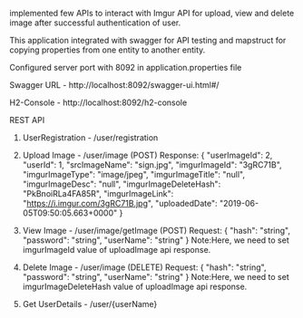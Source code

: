implemented few APIs to interact with Imgur API for upload, view and delete image after successful authentication of user.

This application integrated with swagger for API testing and mapstruct for copying properties from one entity to another entity.

Configured server port with 8092 in application.properties file

Swagger URL - http://localhost:8092/swagger-ui.html#/

H2-Console - http://localhost:8092/h2-console

REST API

1. UserRegistration - /user/registration

2. Upload Image - /user/image (POST)
      Response:
        {
          "userImageId": 2,
          "userId": 1,
          "srcImageName": "sign.jpg",
          "imgurImageId": "3gRC71B",
          "imgurImageType": "image/jpeg",
          "imgurImageTitle": "null",
          "imgurImageDesc": "null",
          "imgurImageDeleteHash": "PkBnoiRLa4FA85R",
          "imgurImageLink": "https://i.imgur.com/3gRC71B.jpg",
          "uploadedDate": "2019-06-05T09:50:05.663+0000"
        }
3. View Image - /user/image/getImage (POST)
  Request:
      {
        "hash": "string",
        "password": "string",
        "userName": "string"
      }
  Note:Here, we need to set imgurImageId value of uploadImage api response.
4. Delete Image - /user/image (DELETE)
      Request:
      {
        "hash": "string",
        "password": "string",
        "userName": "string"
      }
      Note:Here, we need to set imgurImageDeleteHash value of uploadImage api response.
5. Get UserDetails - /user/{userName} 

